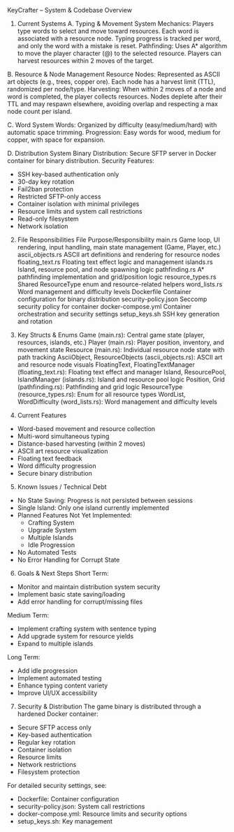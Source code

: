 KeyCrafter – System & Codebase Overview

1. Current Systems
A. Typing & Movement System
Mechanics: Players type words to select and move toward resources. Each word is associated with a resource node. Typing progress is tracked per word, and only the word with a mistake is reset.
Pathfinding: Uses A* algorithm to move the player character (@) to the selected resource. Players can harvest resources within 2 moves of the target.

B. Resource & Node Management
Resource Nodes: Represented as ASCII art objects (e.g., trees, copper ore). Each node has a harvest limit (TTL), randomized per node/type.
Harvesting: When within 2 moves of a node and word is completed, the player collects resources. Nodes deplete after their TTL and may respawn elsewhere, avoiding overlap and respecting a max node count per island.

C. Word System
Words: Organized by difficulty (easy/medium/hard) with automatic space trimming.
Progression: Easy words for wood, medium for copper, with space for expansion.

D. Distribution System
Binary Distribution: Secure SFTP server in Docker container for binary distribution.
Security Features:
- SSH key-based authentication only
- 30-day key rotation
- Fail2ban protection
- Restricted SFTP-only access
- Container isolation with minimal privileges
- Resource limits and system call restrictions
- Read-only filesystem
- Network isolation

2. File Responsibilities
File	Purpose/Responsibility
main.rs	Game loop, UI rendering, input handling, main state management (Game, Player, etc.)
ascii_objects.rs	ASCII art definitions and rendering for resource nodes
floating_text.rs	Floating text effect logic and management
islands.rs	Island, resource pool, and node spawning logic
pathfinding.rs	A* pathfinding implementation and grid/position logic
resource_types.rs	Shared ResourceType enum and resource-related helpers
word_lists.rs	Word management and difficulty levels
Dockerfile	Container configuration for binary distribution
security-policy.json	Seccomp security policy for container
docker-compose.yml	Container orchestration and security settings
setup_keys.sh	SSH key generation and rotation

3. Key Structs & Enums
Game (main.rs): Central game state (player, resources, islands, etc.)
Player (main.rs): Player position, inventory, and movement state
Resource (main.rs): Individual resource node state with path tracking
AsciiObject, ResourceObjects (ascii_objects.rs): ASCII art and resource node visuals
FloatingText, FloatingTextManager (floating_text.rs): Floating text effect and manager
Island, ResourcePool, IslandManager (islands.rs): Island and resource pool logic
Position, Grid (pathfinding.rs): Pathfinding and grid logic
ResourceType (resource_types.rs): Enum for all resource types
WordList, WordDifficulty (word_lists.rs): Word management and difficulty levels

4. Current Features
- Word-based movement and resource collection
- Multi-word simultaneous typing
- Distance-based harvesting (within 2 moves)
- ASCII art resource visualization
- Floating text feedback
- Word difficulty progression
- Secure binary distribution

5. Known Issues / Technical Debt
- No State Saving: Progress is not persisted between sessions
- Single Island: Only one island currently implemented
- Planned Features Not Yet Implemented:
  - Crafting System
  - Upgrade System
  - Multiple Islands
  - Idle Progression
- No Automated Tests
- No Error Handling for Corrupt State

6. Goals & Next Steps
Short Term:
- Monitor and maintain distribution system security
- Implement basic state saving/loading
- Add error handling for corrupt/missing files

Medium Term:
- Implement crafting system with sentence typing
- Add upgrade system for resource yields
- Expand to multiple islands

Long Term:
- Add idle progression
- Implement automated testing
- Enhance typing content variety
- Improve UI/UX accessibility

7. Security & Distribution
The game binary is distributed through a hardened Docker container:
- Secure SFTP access only
- Key-based authentication
- Regular key rotation
- Container isolation
- Resource limits
- Network restrictions
- Filesystem protection

For detailed security settings, see:
- Dockerfile: Container configuration
- security-policy.json: System call restrictions
- docker-compose.yml: Resource limits and security options
- setup_keys.sh: Key management